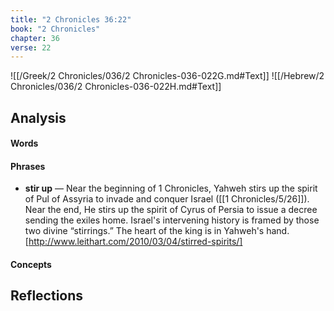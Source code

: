 ```yaml
---
title: "2 Chronicles 36:22"
book: "2 Chronicles"
chapter: 36
verse: 22
---
```

![[/Greek/2 Chronicles/036/2 Chronicles-036-022G.md#Text]]
![[/Hebrew/2 Chronicles/036/2 Chronicles-036-022H.md#Text]]

## Analysis

#### Words

#### Phrases
- **stir up** — Near the beginning of 1 Chronicles, Yahweh stirs up the spirit of Pul of Assyria to invade and conquer Israel ([[1 Chronicles/5/26]]). Near the end, He stirs up the spirit of Cyrus of Persia to issue a decree sending the exiles home.  Israel's intervening history is framed by those two divine “stirrings.”  The heart of the king is in Yahweh's hand.[http://www.leithart.com/2010/03/04/stirred-spirits/]

#### Concepts

## Reflections
